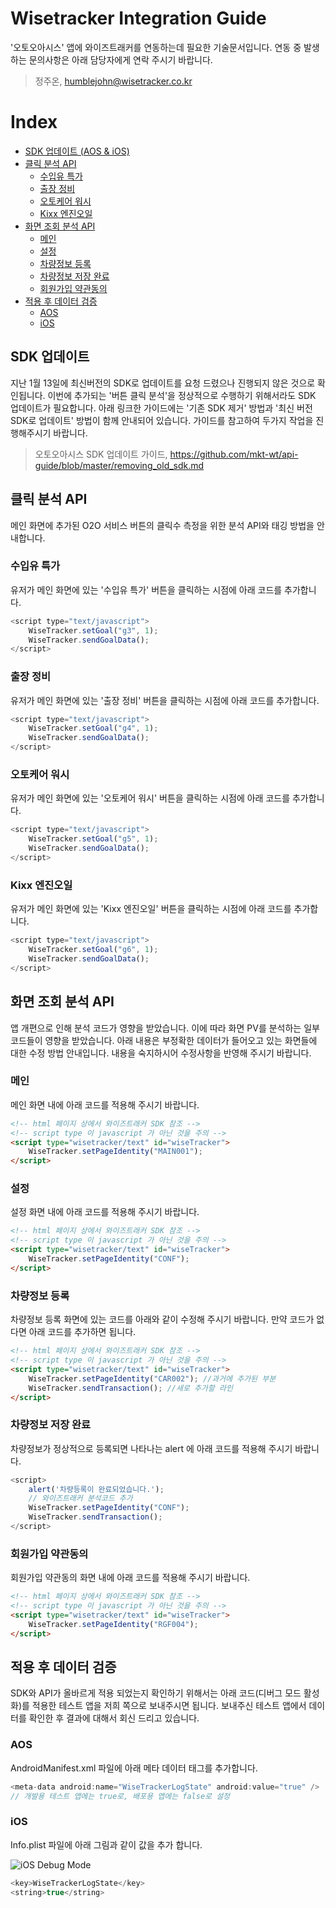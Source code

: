# Wisetracker Integration Guide
'오토오아시스' 앱에 와이즈트래커를 연동하는데 필요한 기술문서입니다. 연동 중 발생하는 문의사항은 아래 담당자에게 연락 주시기 바랍니다.

> 정주온, humblejohn@wisetracker.co.kr

# Index
* [SDK 업데이트 (AOS & iOS)](./auto_oasis.md#SDK-업데이트)
* [클릭 분석 API](./auto_oasis.md#클릭-분석-API)
	* [수입유 특가](./auto_oasis.md#수입유-특가)
	* [출장 정비](./auto_oasis.md#출장-정비)
	* [오토케어 워시](./auto_oasis.md#오토케어-워시)
	* [Kixx 엔진오일](./auto_oasis.md#Kixx-엔진오일)
* [화면 조회 분석 API](./auto_oasis.md#화면-조회-분석-API)
	* [메인](./auto_oasis.md#메인)
	* [설정](./auto_oasis.md#설정)
	* [차량정보 등록](./auto_oasis.md#차량정보-등록)
	* [차량정보 저장 완료](./auto_oasis.md#차량정보-저장-완료)
	* [회원가입 약관동의](./auto_oasis.md#회원가입-약관동의)
* [적용 후 데이터 검증](./auto_oasis.md#적용-후-데이터-검증)
	* [AOS](./auto_oasis.md#AOS)
	* [iOS](./auto_oasis.md#iOS)


## SDK 업데이트
지난 1월 13일에 최신버전의 SDK로 업데이트를 요청 드렸으나 진행되지 않은 것으로 확인됩니다. 이번에 추가되는 '버튼 클릭 분석'을 정상적으로 수행하기 위해서라도 SDK 업데이트가 필요합니다. 아래 링크한 가이드에는 '기존 SDK 제거' 방법과 '최신 버전 SDK로 업데이트' 방법이 함께 안내되어 있습니다. 가이드를 참고하여 두가지 작업을 진행해주시기 바랍니다.

> 오토오아시스 SDK 업데이트 가이드, https://github.com/mkt-wt/api-guide/blob/master/removing_old_sdk.md

## 클릭 분석 API
메인 화면에 추가된 O2O 서비스 버튼의 클릭수 측정을 위한 분석 API와 태깅 방법을 안내합니다.

### 수입유 특가
유저가 메인 화면에 있는 '수입유 특가' 버튼을 클릭하는 시점에 아래 코드를 추가합니다.
``` javascript
<script type="text/javascript">
	WiseTracker.setGoal("g3", 1);
	WiseTracker.sendGoalData();
</script>
```

### 출장 정비
유저가 메인 화면에 있는 '출장 정비' 버튼을 클릭하는 시점에 아래 코드를 추가합니다.
``` javascript
<script type="text/javascript">
	WiseTracker.setGoal("g4", 1);
	WiseTracker.sendGoalData();
</script>
```

### 오토케어 워시
유저가 메인 화면에 있는 '오토케어 워시' 버튼을 클릭하는 시점에 아래 코드를 추가합니다.
``` javascript
<script type="text/javascript">
	WiseTracker.setGoal("g5", 1);
	WiseTracker.sendGoalData();
</script>
```

### Kixx 엔진오일
유저가 메인 화면에 있는 'Kixx 엔진오일' 버튼을 클릭하는 시점에 아래 코드를 추가합니다.
``` javascript
<script type="text/javascript">
	WiseTracker.setGoal("g6", 1);
	WiseTracker.sendGoalData();
</script>
```

## 화면 조회 분석 API
앱 개편으로 인해 분석 코드가 영향을 받았습니다. 이에 따라 화면 PV를 분석하는 일부 코드들이 영향을 받았습니다. 아래 내용은 부정확한 데이터가 들어오고 있는 화면들에 대한 수정 방법 안내입니다. 내용을 숙지하시어 수정사항을 반영해 주시기 바랍니다.

### 메인
메인 화면 내에 아래 코드를 적용해 주시기 바랍니다.
``` html
<!-- html 페이지 상에서 와이즈트래커 SDK 참조 -->
<!-- script type 이 javascript 가 아닌 것을 주의 -->
<script type="wisetracker/text" id="wiseTracker">
	WiseTracker.setPageIdentity("MAIN001");
</script>
```

### 설정
설정 화면 내에 아래 코드를 적용해 주시기 바랍니다.
``` html
<!-- html 페이지 상에서 와이즈트래커 SDK 참조 -->
<!-- script type 이 javascript 가 아닌 것을 주의 -->
<script type="wisetracker/text" id="wiseTracker">
	WiseTracker.setPageIdentity("CONF");
</script>
```

### 차량정보 등록
차량정보 등록 화면에 있는 코드를 아래와 같이 수정해 주시기 바랍니다. 만약 코드가 없다면 아래 코드를 추가하면 됩니다.
``` html
<!-- html 페이지 상에서 와이즈트래커 SDK 참조 -->
<!-- script type 이 javascript 가 아닌 것을 주의 -->
<script type="wisetracker/text" id="wiseTracker">
	WiseTracker.setPageIdentity("CAR002"); //과거에 추가된 부분
	WiseTracker.sendTransaction(); //새로 추가할 라인
</script>
```

### 차량정보 저장 완료
차량정보가 정상적으로 등록되면 나타나는 alert 에 아래 코드를 적용해 주시기 바랍니다.
``` javascript
<script>
	alert('차량등록이 완료되었습니다.');
	// 와이즈트래커 분석코드 추가
	WiseTracker.setPageIdentity("CONF");
	WiseTracker.sendTransaction();
</script>
```

### 회원가입 약관동의
회원가입 약관동의 화면 내에 아래 코드를 적용해 주시기 바랍니다.
``` html
<!-- html 페이지 상에서 와이즈트래커 SDK 참조 -->
<!-- script type 이 javascript 가 아닌 것을 주의 -->
<script type="wisetracker/text" id="wiseTracker">
	WiseTracker.setPageIdentity("RGF004");
</script>
```

## 적용 후 데이터 검증
SDK와 API가 올바르게 적용 되었는지 확인하기 위해서는 아래 코드(디버그 모드 활성화)를 적용한 테스트 앱을 저희 쪽으로 보내주시면 됩니다. 보내주신 테스트 앱에서 데이터를 확인한 후 결과에 대해서 회신 드리고 있습니다.

### AOS
AndroidManifest.xml 파일에 아래 메타 데이터 태그를 추가합니다.
``` java
<meta-data android:name="WiseTrackerLogState" android:value="true" />
// 개발용 테스트 앱에는 true로, 배포용 앱에는 false로 설정
```

### iOS
Info.plist 파일에 아래 그림과 같이 값을 추가 합니다.

![iOS Debug Mode](http://www.wisetracker.co.kr/wp-content/uploads/2019/05/ios-debug.png)

``` swift
<key>WiseTrackerLogState</key>
<string>true</string>
```
